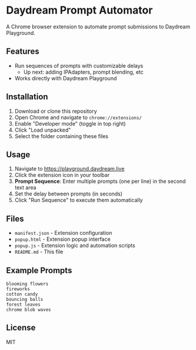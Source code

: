 # Daydream Prompt Automator

A Chrome browser extension to automate prompt submissions to Daydream Playground.

## Features

- Run sequences of prompts with customizable delays
   - Up next: adding IPAdapters, prompt blending, etc
- Works directly with Daydream Playground

## Installation

1. Download or clone this repository
2. Open Chrome and navigate to `chrome://extensions/`
3. Enable "Developer mode" (toggle in top right)
4. Click "Load unpacked"
5. Select the folder containing these files

## Usage

1. Navigate to https://playground.daydream.live
2. Click the extension icon in your toolbar
4. **Prompt Sequence**: Enter multiple prompts (one per line) in the second text area
5. Set the delay between prompts (in seconds)
6. Click "Run Sequence" to execute them automatically

## Files

- `manifest.json` - Extension configuration
- `popup.html` - Extension popup interface
- `popup.js` - Extension logic and automation scripts
- `README.md` - This file

## Example Prompts

```
blooming flowers
fireworks
cotton candy
bouncing balls
forest leaves
chrome blob waves
```

## License

MIT

